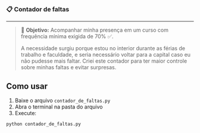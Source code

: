 ### 📋 Contador de faltas
---
> 🎯 **Objetivo:** Acompanhar minha presença em um curso com frequência mínima exigida de 70% ✅.
> 
> A necessidade surgiu porque estou no interior durante as férias de trabalho e faculdade, e seria necessário voltar para a capital caso eu não pudesse mais faltar. Criei este contador para ter maior controle sobre minhas faltas e evitar surpresas.

## Como usar

1. Baixe o arquivo `contador_de_faltas.py`
2. Abra o terminal na pasta do arquivo
3. Execute:
```bash
python contador_de_faltas.py
